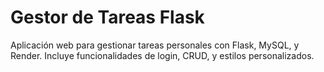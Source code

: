 # Gestor de Tareas Flask

Aplicación web para gestionar tareas personales con Flask, MySQL, y Render. Incluye funcionalidades de login, CRUD, y estilos personalizados.
